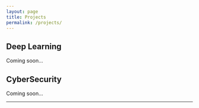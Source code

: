 ```yaml
---
layout: page
title: Projects
permalink: /projects/
---
```


## Deep Learning 

Coming soon...

## CyberSecurity 

Coming soon...

---
